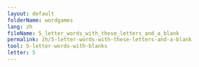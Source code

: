 ```yaml
---
layout: default
folderName: wordgames
lang: zh
fileName: 5_letter_words_with_these_letters_and_a_blank
permalink: zh/5-letter-words-with-these-letters-and-a-blank
tool: 5-letter-words-with-blanks
letter: 5
---
```

